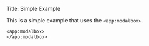 Title: Simple Example

This is a simple example that uses the `<app:modalbox>`.
	
	<app:modalbox>
	</app:modalbox>
	
